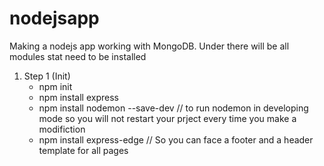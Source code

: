 # nodejsapp
Making a nodejs app working with MongoDB. Under there will be all modules stat need to be installed
1. Step 1 (Init)
	- npm init
	- npm install express
	- npm install nodemon --save-dev  // to run nodemon in developing mode so you will not restart your prject every time you make a modifiction
	- npm install express-edge  // So you can face a footer and a header template for all pages
